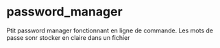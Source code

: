 # password_manager

Ptit password manager fonctionnant en ligne de commande.
Les mots de passe sonr stocker en claire dans un fichier